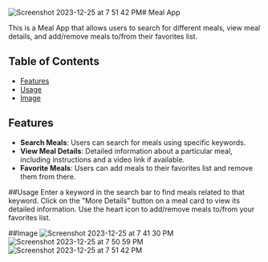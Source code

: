 ![Screenshot 2023-12-25 at 7 51 42 PM](https://github.com/Sukesh-Hegde/Meal_API/assets/128299015/9d8f6176-a9c8-4c15-bc9a-fa935b0c9e90)# Meal App

This is a Meal App that allows users to search for different meals, view meal details, and add/remove meals to/from their favorites list.

## Table of Contents

- [Features](#features)
- [Usage](#usage)
- [Image](#image)

## Features

- **Search Meals**: Users can search for meals using specific keywords.
- **View Meal Details**: Detailed information about a particular meal, including instructions and a video link if available.
- **Favorite Meals**: Users can add meals to their favorites list and remove them from there.

##Usage
Enter a keyword in the search bar to find meals related to that keyword.
Click on the "More Details" button on a meal card to view its detailed information.
Use the heart icon to add/remove meals to/from your favorites list.

##Image
![Screenshot 2023-12-25 at 7 41 30 PM](https://github.com/Sukesh-Hegde/Meal_API/assets/128299015/81ad3280-3efb-49e2-b044-f62f4af8313d)
![Screenshot 2023-12-25 at 7 50 59 PM](https://github.com/Sukesh-Hegde/Meal_API/assets/128299015/f49b241c-a2ef-468f-a3c7-443bf77bec30)
![Screenshot 2023-12-25 at 7 51 42 PM](https://github.com/Sukesh-Hegde/Meal_API/assets/128299015/1ad846b9-3125-470f-8334-e9afe319958f)



